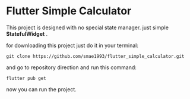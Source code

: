 # Flutter Simple Calculator
This project is designed with no special state manager. just simple **StatefulWidget** .

for downloading this project just do it in your terminal:

`git clone https://github.com/smae1993/flutter_simple_calculator.git`

and go to repository direction and run this command:

`flutter pub get`

now you can run the project.
